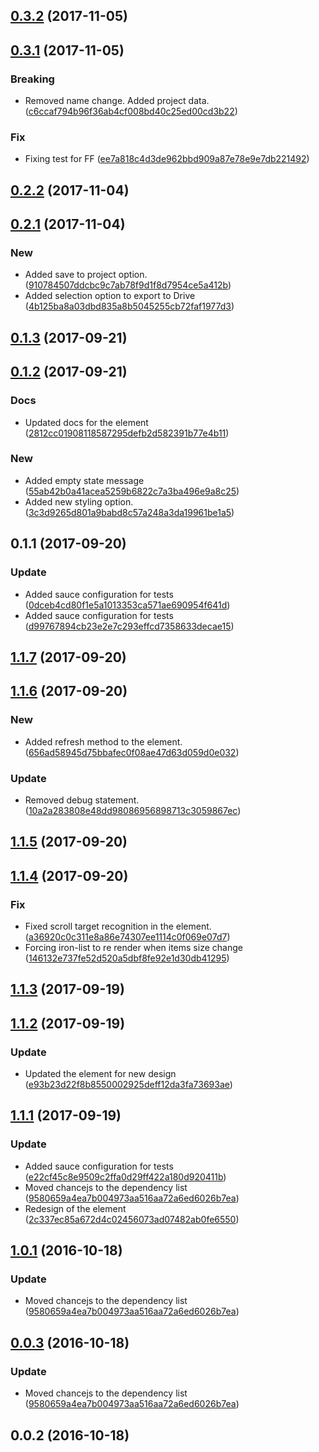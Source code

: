 <a name="0.3.2"></a>
## [0.3.2](https://github.com/advanced-rest-client/saved-list-items/compare/0.3.1...0.3.2) (2017-11-05)




<a name="0.3.1"></a>
## [0.3.1](https://github.com/advanced-rest-client/saved-list-items/compare/0.2.2...0.3.1) (2017-11-05)


### Breaking

* Removed name change. Added project data. ([c6ccaf794b96f36ab4cf008bd40c25ed00cd3b22](https://github.com/advanced-rest-client/saved-list-items/commit/c6ccaf794b96f36ab4cf008bd40c25ed00cd3b22))

### Fix

* Fixing test for FF ([ee7a818c4d3de962bbd909a87e78e9e7db221492](https://github.com/advanced-rest-client/saved-list-items/commit/ee7a818c4d3de962bbd909a87e78e9e7db221492))



<a name="0.2.2"></a>
## [0.2.2](https://github.com/advanced-rest-client/saved-list-items/compare/0.2.1...0.2.2) (2017-11-04)




<a name="0.2.1"></a>
## [0.2.1](https://github.com/advanced-rest-client/saved-list-items/compare/0.1.3...0.2.1) (2017-11-04)


### New

* Added save to project option. ([910784507ddcbc9c7ab78f9d1f8d7954ce5a412b](https://github.com/advanced-rest-client/saved-list-items/commit/910784507ddcbc9c7ab78f9d1f8d7954ce5a412b))
* Added selection option to export to Drive ([4b125ba8a03dbd835a8b5045255cb72faf1977d3](https://github.com/advanced-rest-client/saved-list-items/commit/4b125ba8a03dbd835a8b5045255cb72faf1977d3))



<a name="0.1.3"></a>
## [0.1.3](https://github.com/advanced-rest-client/saved-list-items/compare/0.1.2...0.1.3) (2017-09-21)




<a name="0.1.2"></a>
## [0.1.2](https://github.com/advanced-rest-client/saved-list-items/compare/0.1.1...0.1.2) (2017-09-21)


### Docs

* Updated docs for the element ([2812cc01908118587295defb2d582391b77e4b11](https://github.com/advanced-rest-client/saved-list-items/commit/2812cc01908118587295defb2d582391b77e4b11))

### New

* Added empty state message ([55ab42b0a41acea5259b6822c7a3ba496e9a8c25](https://github.com/advanced-rest-client/saved-list-items/commit/55ab42b0a41acea5259b6822c7a3ba496e9a8c25))
* Added new styling option. ([3c3d9265d801a9babd8c57a248a3da19961be1a5](https://github.com/advanced-rest-client/saved-list-items/commit/3c3d9265d801a9babd8c57a248a3da19961be1a5))



<a name="0.1.1"></a>
## 0.1.1 (2017-09-20)


### Update

* Added sauce configuration for tests ([0dceb4cd80f1e5a1013353ca571ae690954f641d](https://github.com/advanced-rest-client/saved-list-items/commit/0dceb4cd80f1e5a1013353ca571ae690954f641d))
* Added sauce configuration for tests ([d99767894cb23e2e7c293effcd7358633decae15](https://github.com/advanced-rest-client/saved-list-items/commit/d99767894cb23e2e7c293effcd7358633decae15))



<a name="1.1.7"></a>
## [1.1.7](https://github.com/advanced-rest-client/saved-list-items/compare/1.1.6...1.1.7) (2017-09-20)




<a name="1.1.6"></a>
## [1.1.6](https://github.com/advanced-rest-client/saved-list-items/compare/1.1.5...1.1.6) (2017-09-20)


### New

* Added refresh method to the element. ([656ad58945d75bbafec0f08ae47d63d059d0e032](https://github.com/advanced-rest-client/saved-list-items/commit/656ad58945d75bbafec0f08ae47d63d059d0e032))

### Update

* Removed debug statement. ([10a2a283808e48dd98086956898713c3059867ec](https://github.com/advanced-rest-client/saved-list-items/commit/10a2a283808e48dd98086956898713c3059867ec))



<a name="1.1.5"></a>
## [1.1.5](https://github.com/advanced-rest-client/saved-list-items/compare/1.1.4...1.1.5) (2017-09-20)




<a name="1.1.4"></a>
## [1.1.4](https://github.com/advanced-rest-client/saved-list-items/compare/1.1.3...1.1.4) (2017-09-20)


### Fix

* Fixed scroll target recognition in the element. ([a36920c0c311e8a86e74307ee1114c0f069e07d7](https://github.com/advanced-rest-client/saved-list-items/commit/a36920c0c311e8a86e74307ee1114c0f069e07d7))
* Forcing iron-list to re render when items size change ([146132e737fe52d520a5dbf8fe92e1d30db41295](https://github.com/advanced-rest-client/saved-list-items/commit/146132e737fe52d520a5dbf8fe92e1d30db41295))



<a name="1.1.3"></a>
## [1.1.3](https://github.com/advanced-rest-client/saved-list-items/compare/1.1.2...1.1.3) (2017-09-19)




<a name="1.1.2"></a>
## [1.1.2](https://github.com/advanced-rest-client/saved-list-items/compare/1.1.1...1.1.2) (2017-09-19)


### Update

* Updated the element for new design ([e93b23d22f8b8550002925deff12da3fa73693ae](https://github.com/advanced-rest-client/saved-list-items/commit/e93b23d22f8b8550002925deff12da3fa73693ae))



<a name="1.1.1"></a>
## [1.1.1](https://github.com/advanced-rest-client/saved-list-items/compare/0.0.2...1.1.1) (2017-09-19)


### Update

* Added sauce configuration for tests ([e22cf45c8e9509c2ffa0d29ff422a180d920411b](https://github.com/advanced-rest-client/saved-list-items/commit/e22cf45c8e9509c2ffa0d29ff422a180d920411b))
* Moved chancejs to the  dependency list ([9580659a4ea7b004973aa516aa72a6ed6026b7ea](https://github.com/advanced-rest-client/saved-list-items/commit/9580659a4ea7b004973aa516aa72a6ed6026b7ea))
* Redesign of the element ([2c337ec85a672d4c02456073ad07482ab0fe6550](https://github.com/advanced-rest-client/saved-list-items/commit/2c337ec85a672d4c02456073ad07482ab0fe6550))



<a name="1.0.1"></a>
## [1.0.1](https://github.com/advanced-rest-client/saved-list-items/compare/0.0.2...v1.0.1) (2016-10-18)


### Update

* Moved chancejs to the  dependency list ([9580659a4ea7b004973aa516aa72a6ed6026b7ea](https://github.com/advanced-rest-client/saved-list-items/commit/9580659a4ea7b004973aa516aa72a6ed6026b7ea))



<a name="0.0.3"></a>
## [0.0.3](https://github.com/advanced-rest-client/saved-list-items/compare/0.0.2...v0.0.3) (2016-10-18)


### Update

* Moved chancejs to the  dependency list ([9580659a4ea7b004973aa516aa72a6ed6026b7ea](https://github.com/advanced-rest-client/saved-list-items/commit/9580659a4ea7b004973aa516aa72a6ed6026b7ea))



<a name="0.0.2"></a>
## 0.0.2 (2016-10-18)




